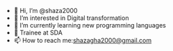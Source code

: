- 👋 Hi, I’m @shaza2000
- 👀 I’m interested in Digital transformation
- 🌱 I’m currently learning new programming languages
- 💞️ Trainee at SDA
- 📫 How to reach me:shazagha2000@gmail.com

<!---
shaza2000/shathaalghamdi2000is a ✨ special ✨ repository because its `README.md` (this file) appears on your GitHub profile.
You can click the Preview link to take a look at your changes.
--->

